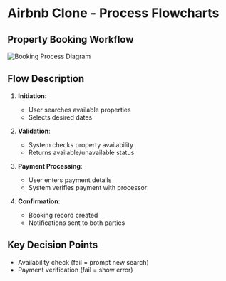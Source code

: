 # Airbnb Clone - Process Flowcharts

## Property Booking Workflow
![Booking Process Diagram](booking-process.png)

## Flow Description
1. **Initiation**:
   - User searches available properties
   - Selects desired dates

2. **Validation**:
   - System checks property availability
   - Returns available/unavailable status

3. **Payment Processing**:
   - User enters payment details
   - System verifies payment with processor

4. **Confirmation**:
   - Booking record created
   - Notifications sent to both parties

## Key Decision Points
- Availability check (fail = prompt new search)
- Payment verification (fail = show error)